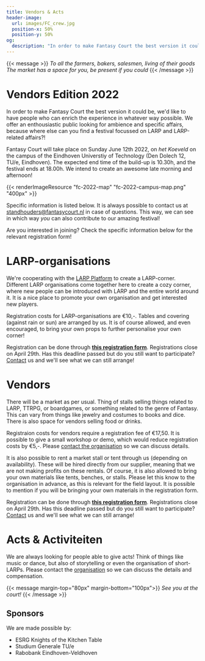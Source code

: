 ```yaml
---
title: Vendors & Acts
header-image:
  url: images/FC_crew.jpg
  position-x: 50%
  position-y: 50%
og:
  description: "In order to make Fantasy Court the best version it could be, we are looking for people who can enrich the experience in their own way. Vendors, acts, workshops, demos, LARP associations, or anything else that fits!"
---
```


{{< message >}}
  _To all the farmers, bakers, salesmen, living of their goods_ \
  _The market has a space for you, be present if you could_
{{< /message >}}

# Vendors Edition 2022
In order to make Fantasy Court the best version it could be, we'd like to have people who can enrich the experience in whatever way possible. We offer an enthousiastic public looking for ambience and specific affairs, because where else can you find a festival focussed on LARP and LARP-related affairs?!

Fantasy Court will take place on Sunday June 12th 2022, on *het Koeveld* on the campus of the Eindhoven Universtiy of Technology (Den Dolech 12, TU/e, Eindhoven). The expected end time of the build-up is 10.30h, and the festival ends at 18.00h. We intend to create an awesome late morning and afternoon!

{{< renderImageResource "fc-2022-map" "fc-2022-campus-map.png" "400px" >}}

Specific information is listed below. It is always possible to contact us at [standhouders@fantasycourt.nl](mailto:standhouders@fantasycourt.nl) in case of questions. This way, we can see in which way *you* can also contribute to our amazing festival!

Are you interested in joining? Check the specific information below for the relevant registration form!

# LARP-organisations
We're cooperating with the [LARP Platform](https://www.larp-platform.nl) to create a LARP-corner. Different LARP organisations come together here to create a cozy corner, where new people can be introduced with LARP and the entire world around it. It is a nice place to promote your own organisation and get interested new players.

Registration costs for LARP-organisations are €10,-. Tables and covering (against rain or sun) are arranged by us. It is of course allowed, and even encouraged, to bring your own props to further personalise your own corner!

Registration can be done through **[this registration form](https://forms.gle/LhCSgPXMjjgvwe9R6)**. Registrations close on April 29th. Has this deadline passed but do you still want to participate? [Contact](mailto:standhouders@fantasycourt.nl) us and we'll see what we can still arrange!

# Vendors
There will be a market as per usual. Thing of stalls selling things related to LARP, TTRPG, or boardgames, or something related to the genre of Fantasy. This can vary from things like jewelry and costumes to books and dice. There is also space for vendors selling food or drinks.

Registraion costs for vendors require a registration fee of €17,50. It is possible to give a small workshop or demo, which would reduce registration costs by €5,-. Please [contact the organisation](mailto:organisatie@fantasycourt.nl?subject=Workshop%20Fantasy%20Court%202022) so we can discuss details.

It is also possible to rent a market stall or tent through us (depending on availability). These will be hired directly from our supplier, meaning that we are not making profits on these rentals. Of course, it is also allowed to bring your own materials like tents, benches, or stalls. Please let this know to the organisation in advance, as this is relevant for the field layout. It is possible to mention if you will be bringing your own materials in the registration form.

Registration can be done through **[this registration form](https://forms.gle/EKDjjnnYqjyZGLkP9)**. Registrations close on April 29th. Has this deadline passed but do you still want to participate? [Contact](mailto:standhouders@fantasycourt.nl) us and we'll see what we can still arrange!

# Acts & Activiteiten
We are always looking for people able to give acts! Think of things like music or dance, but also of storytelling or even the organisation of short-LARPs. Please contact the [organisation](mailto:optredens@fantasycourt.nl?subject=Optreden%20Fantasy%20Court%202022) so we can discuss the details and compensation.

{{< message margin-top="80px" margin-bottom="100px">}}
_See you at the court!_
{{< /message >}}

## Sponsors
We are made possible by:
* ESRG Knights of the Kitchen Table
* Studium Generale TU/e
* Rabobank Eindhoven-Veldhoven
